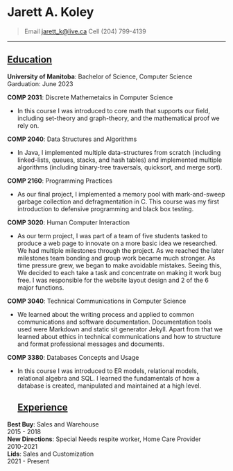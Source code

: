 # Jarett A. Koley
>Email jarett_k@live.ca  Cell (204) 799-4139
-----------------------  
## <ins>**Education**</ins>
**University of Manitoba**: Bachelor of Science, Computer Science  
Garduation: June 2023  
  
 **COMP 2031**: Discrete Mathemetaics in Computer Science  
  *  In this course I was introduced to core math that supports our field, including set-theory and graph-theory, and the mathematical proof we rely on. 
 
**COMP 2040**: Data Structures and Algorithms  
* In Java, I implemented multiple data-structures from scratch (including linked-lists, queues, stacks, and hash tables) and implemented multiple algorithms (including binary-tree traversals, quicksort, and merge sort).  
  
**COMP 2160**: Programming Practices
* As our final project, I implemented a memory pool with mark-and-sweep garbage collection and defragmentation in C. This course was my first introduction to defensive programming and black box testing.  
  
**COMP 3020**: Human Computer Interaction  
* As our term project, I was part of a team of five students tasked to produce a web page to innovate on a more basic idea we researched. We had multiple milestones through the project. As we reached the later milestones team bonding and group work became much stronger. As time pressure grew, we began to make avoidable mistakes. Seeing this, We decided to each take a task and concentrate on making it work bug free. I was responsible for the website layout design and 2 of the 6 major functions.  
  
**COMP 3040**: Technical Communications in Computer Science  
* We learned about the writing process and applied to common communications and software documentation. Documentation tools used were Markdown and static sit generator Jekyll. Apart from that we learned about ethics in technical communications and how to structure and format professional messages and documents.  
  
**COMP 3380**: Databases Concepts and Usage  
* In this course I was introduced to ER models, relational models, relational algebra and SQL. I learned the fundamentals of how a database is created, manipulated and maintained at a high level.  
  
  ## <ins>**Experience**</ins>
**Best Buy**: Sales and Warehouse  
2015 - 2018  
**New Directions**: Special Needs respite worker, Home Care Provider  
2010-2021  
**Lids**: Sales and Customization  
2021 - Present  
